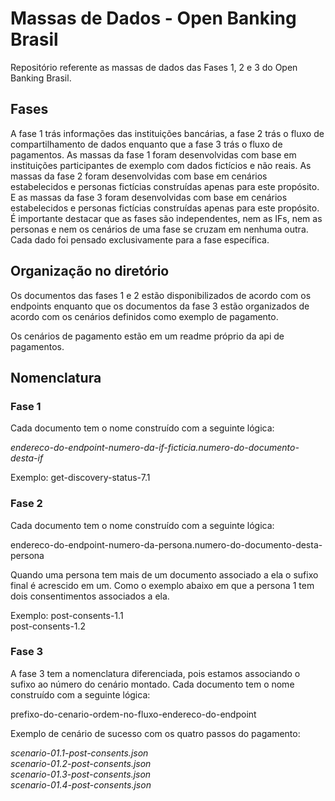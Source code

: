 # Massas de Dados - Open Banking Brasil

Repositório referente as massas de dados das Fases 1, 2 e 3 do Open Banking Brasil.

## Fases

A fase 1 trás informações das instituições bancárias, a fase 2 trás o fluxo de compartilhamento de dados 
enquanto que a fase 3 trás o fluxo de pagamentos. 
As massas da fase 1 foram desenvolvidas com base em instituições participantes de exemplo com dados fictícios e não reais. 
As massas da fase 2 foram desenvolvidas com base em cenários estabelecidos e personas fictícias construídas apenas para este propósito. 
E as massas da fase 3 foram desenvolvidas com base em cenários estabelecidos e personas fictícias construídas apenas para este propósito. 
É importante destacar que as fases são independentes, nem as IFs, nem as personas e nem os cenários de uma fase se cruzam em nenhuma outra.
Cada dado foi pensado exclusivamente para a fase específica.

## Organização no diretório

Os documentos das fases 1 e 2 estão disponibilizados de acordo com os endpoints enquanto que os documentos 
da fase 3 estão organizados de acordo com os cenários definidos como exemplo de pagamento. 

Os cenários de pagamento estão em um readme próprio da api de pagamentos. 

## Nomenclatura
### Fase 1

Cada documento tem o nome construído com a seguinte lógica: 

*endereco-do-endpoint-numero-da-if-ficticia.numero-do-documento-desta-if*  

Exemplo:
get-discovery-status-7.1

### Fase 2

Cada documento tem o nome construído com a seguinte lógica: 

endereco-do-endpoint-numero-da-persona.numero-do-documento-desta-persona

Quando uma persona tem mais de um documento associado a ela o sufixo final é acrescido em um.
Como o exemplo abaixo em que a persona 1 tem dois consentimentos associados a ela. 

Exemplo:
post-consents-1.1  
post-consents-1.2  

### Fase 3

A fase 3 tem a nomenclatura diferenciada, pois estamos associando o sufixo ao número do cenário montado.
Cada documento tem o nome construído com a seguinte lógica: 

prefixo-do-cenario-ordem-no-fluxo-endereco-do-endpoint

Exemplo de cenário de sucesso com os quatro passos do pagamento:

*scenario-01.1-post-consents.json*  
*scenario-01.2-post-consents.json*  
*scenario-01.3-post-consents.json*  
*scenario-01.4-post-consents.json*  
